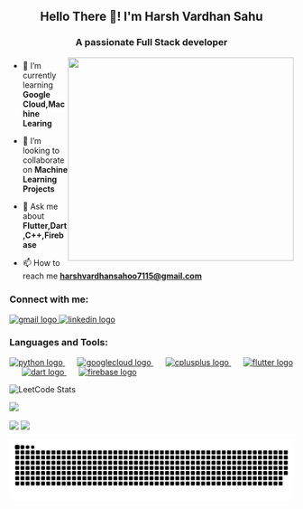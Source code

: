 <h2 align="center">Hello There 👋! I'm Harsh Vardhan Sahu</h2>

###
<h3 align="center">A passionate Full Stack developer</h3>
<img align="right" height="360" width="400"src="https://media.giphy.com/media/v1.Y2lkPTc5MGI3NjExejAwajZncDV3MTlncWozZW56NTl4Z2Z3enY5dXo0N3NtYnN0NXJnMiZlcD12MV9naWZzX3NlYXJjaCZjdD1n/78XCFBGOlS6keY1Bil/giphy.gif"  />



###

- 🌱 I’m currently learning **Google Cloud,Machine Learing**

- 👯 I’m looking to collaborate on **Machine Learning Projects**

- 💬 Ask me about **Flutter,Dart,C++,Firebase**

- 📫 How to reach me **harshvardhansahoo7115@gmail.com**

<h3 align="left">Connect with me:</h3>
<div align="left">
  <a href="harshvardhansahoo7115@gmail.com" target="_blank">
    <img src="https://img.shields.io/static/v1?message=Gmail&logo=gmail&label=&color=D14836&logoColor=white&labelColor=&style=for-the-badge" height="35" alt="gmail logo"  />
  </a>
  <a href="https://www.linkedin.com/in/harshvardhan-sahu-548870250?utm_source=share&utm_campaign=share_via&utm_content=profile&utm_medium=android_app" target="_blank">
    <img src="https://img.shields.io/static/v1?message=LinkedIn&logo=linkedin&label=&color=0077B5&logoColor=white&labelColor=&style=for-the-badge" height="35" alt="linkedin logo"  />
  </a>
</div>

###
<h3 align="left">Languages and Tools:</h3>
<div align="left">
  <a href="https://www.python.org/" target="_blank">
    <img src="https://cdn.jsdelivr.net/gh/devicons/devicon/icons/python/python-original.svg" height="50" alt="python logo" />
  </a>
  <img width="18" />
  <a href="https://cloud.google.com/" target="_blank">
    <img src="https://cdn.jsdelivr.net/gh/devicons/devicon/icons/googlecloud/googlecloud-original.svg" height="50" alt="googlecloud logo" />
  </a>
  <img width="18" />
  <a href="https://cplusplus.com/" target="_blank">
    <img src="https://cdn.jsdelivr.net/gh/devicons/devicon/icons/cplusplus/cplusplus-original.svg" height="50" alt="cplusplus logo" />
  </a>
  <img width="18" />
  <a href="https://flutter.dev/" target="_blank">
    <img src="https://cdn.jsdelivr.net/gh/devicons/devicon/icons/flutter/flutter-original.svg" height="50" alt="flutter logo" />
  </a>
  <img width="18" />
  <a href="https://dart.dev/" target="_blank">
    <img src="https://cdn.jsdelivr.net/gh/devicons/devicon/icons/dart/dart-original.svg" height="50" alt="dart logo" />
  </a>
  <img width="18" />
  <a href="https://firebase.google.com/" target="_blank">
    <img src="https://cdn.jsdelivr.net/gh/devicons/devicon/icons/firebase/firebase-plain.svg" height="50" alt="firebase logo" />
  </a>

</div>



![LeetCode Stats](https://leetcard.jacoblin.cool/HarshVardhan_Sahu?theme=dark&font=Angkor)

![](https://github-readme-stats.vercel.app/api?username=Harsh-vardhan-sahu&theme=highcontrast&hide_border=false&include_all_commits=false&count_private=false)

![](https://github-readme-streak-stats.herokuapp.com/?user=Harsh-vardhan-sahu&theme=highcontrast&hide_border=false)
![](https://github-readme-stats.vercel.app/api/top-langs/?username=Harsh-vardhan-sahu&theme=highcontrast&hide_border=false&include_all_commits=false&count_private=false&layout=compact)

<div align="center">

  ![snake gif](https://github.com/Harsh-vardhan-sahu/Harsh-vardhan-sahu/blob/output/github-snake-dark.svg)
</div>






